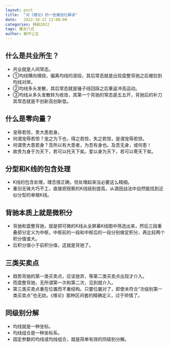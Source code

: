 ```yaml
---
layout: post
title:  "对《缠论》的一些庸俗化解读"
date:   2022-10-22 12:00:00
categories: 韩剧2022
tags: 屠龙六式
author: 躺平公主
---
```

## 什么是共业所生？
* 共业就是人间常态。
* ①均线横向缠绕，偏离均线的波段，其后常态就是出现盘整背驰之后被拉到均线对岸。
* ②均线多头发散，其后常态就是锤子线回踩之后重返冲高运动。
* ③均线从多头发散转为收敛，其第一个背驰的常态是五五开，背驰后的补刀其常态就是不创新高创新低。

## 什么是零向量？
* 宠辱若惊，贵大患若身。
* 何谓宠辱若惊？宠之为下也，得之若惊，失之若惊，是谓宠辱若惊。
* 何谓贵大患若身？吾所以有大患者，为吾有身也。及吾无身，或何患！
* 故贵为身于为天下，若可以托天下矣。爱以身为天下，若可以寄天下矣。

## 分型和K线的包含处理
* K线的包含处理，理念很正确，但处理起来没必要这么精细。
* 重剑无锋大巧不工，直接把观察的K线级别提高，从酒田战法中自然能找到近似分型的单根K线。

## 背驰本质上就是微积分
* 背驰和盘整背驰，就是把可微的K线从全屏幕K线图中筛选出来，然后三段重叠部分定义为中枢，中枢前的一段和中枢后的一段分别做定积分，再比较两个积分值谁大。
* 后积分值小于前积分值，这就是背驰了。

## 三类买卖点
* 趋势背驰的第一类买卖点，应该放弃，等第二类买卖点出现才介入。
* 而盘整背驰，无所谓第一次和第二次，见到就介入。
* 第三类买卖点重在位置而不重结构。只要位置对了，即使未符合“次级别第一类买卖点”也无妨。《缠论》那种区间套的精确定义，过于矫情了。

## 同级别分解
* 均线就是一种坐标。
* 均线组合是一种坐标系。
* 固定参数的均线或均线组合，就是简单有效的同级别分解。
